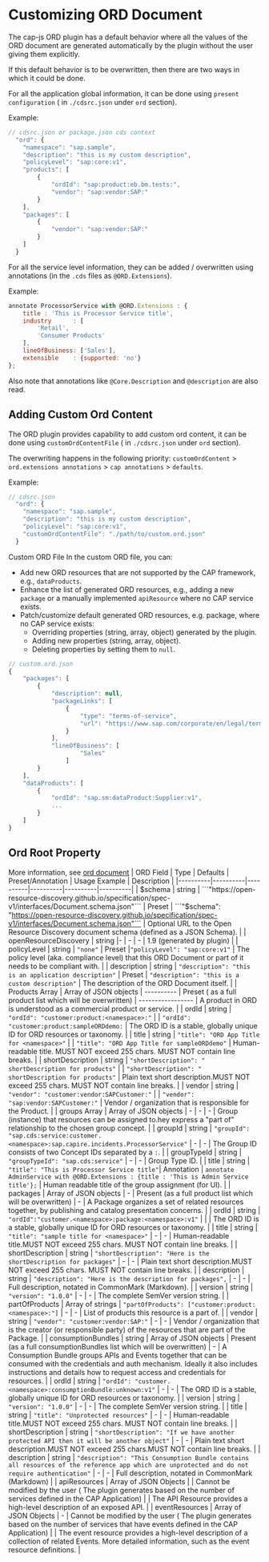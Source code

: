 # Customizing ORD Document

The cap-js ORD plugin has a default behavior where all the values of the ORD document are generated automatically by the plugin without the user giving them explicitly.

If this default behavior is to be overwritten, then there are two ways in which it could be done.

For all the application global information, it can be done using `present configuration` ( in `./cdsrc.json` under `ord` section).

Example:

```js
// cdsrc.json or package.json cds context
  "ord": {
    "namespace": "sap.sample",
    "description": "this is my custom description",
    "policyLevel": "sap:core:v1",
    "products": [
        {
            "ordId": "sap:product:eb.bm.tests:",
            "vendor": "sap:vendor:SAP:"
        }
    ],
    "packages": [
        {
            "vendor": "sap:vendor:SAP:"
        }
    ]
  }
```

For all the service level information, they can be added / overwritten using annotations (in the `.cds` files as `@ORD.Extensions`).

Example:

```js
annotate ProcessorService with @ORD.Extensions : {
    title : 'This is Processor Service title',
    industry      : [
        'Retail',
        'Consumer Products'
    ],
    lineOfBusiness: ['Sales'],
    extensible    : {supported: 'no'}
};
```

Also note that annotations like `@Core.Description` and `@description` are also read.

## Adding Custom Ord Content

The ORD plugin provides capability to add custom ord content, it can be done using `customOrdContentFile` ( in `./cdsrc.json` under `ord` section).

The overwriting happens in the following priority: `customOrdContent` > `ord.extensions annotations` > `cap annotations` > `defaults`.

Example:

```js
// cdsrc.json
  "ord": {
    "namespace": "sap.sample",
    "description": "this is my custom description",
    "policyLevel": "sap:core:v1",
    "customOrdContentFile": "./path/to/custom.ord.json"
  }
```

Custom ORD File
In the custom ORD file, you can:

-   Add new ORD resources that are not supported by the CAP framework, e.g., `dataProducts`.
-   Enhance the list of generated ORD resources, e.g., adding a new `package` or a manually implemented `apiResource` where no CAP service exists.
-   Patch/customize default generated ORD resources, e.g. package, where no CAP service exists:
    -   Overriding properties (string, array, object) generated by the plugin.
    -   Adding new properties (string, array, object).
    -   Deleting properties by setting them to `null`.

```js
// custom.ord.json
{
    "packages": [
        {
            "description": null,
            "packageLinks": [
                {
                    "type": "terms-of-service",
                    "url": "https://www.sap.com/corporate/en/legal/terms-of-use.html"
                }
            ],
            "lineOfBusiness": [
                    "Sales"
                ]
        }
    ],
    "dataProducts": [
        {
            "ordId": "sap.sm:dataProduct:Supplier:v1",
            ...
        }
    ]
}
```

## Ord Root Property

More information, see [ord document](https://pages.github.tools.sap/CentralEngineering/open-resource-discovery-specification/spec-v1/interfaces/document)
| ORD Field | Type | Defaults | Preset/Annotation | Usage Example | Description |
|----------|----------|----------|----------|----------|----------|
| $schema        | string  | ```"https://open-resource-discovery.github.io/specification/spec-v1/interfaces/Document.schema.json"``` | Preset  | ```"$schema": "https://open-resource-discovery.github.io/specification/spec-v1/interfaces/Document.schema.json"``` | Optional URL to the Open Resource Discovery document schema (defined as a JSON Schema). |
| openResourceDiscovery | string |- | - | - | 1.9 (generated by plugin) |
| policyLevel | string | `"none"` | Preset |`"policyLevel": "sap:core:v1"` | The policy level (aka. compliance level) that this ORD Document or part of it needs to be compliant with. |
| description | string | `"description": "this is an application description"` | Preset | `"description": "this is a custom description"` | The description of the ORD Document itself. |
| Products Array | Array of JSON objects | ---------- | Preset ( as a full product list which will be overwritten) | ----------------- | A product in ORD is understood as a commercial product or service. |
| ordId | string | `"ordId": "customer:product:<namespace>:"` | | `"ordId": "customer:product:sampleORDdemo:` | The ORD ID is a stable, globally unique ID for ORD resources or taxonomy. |
| title | string | `"title": "ORD App Title for <namespace>"` | | `"title": "ORD App Title for sampleORDdemo"` | Human-readable title. MUST NOT exceed 255 chars. MUST NOT contain line breaks. |
| shortDescription | string | `"shortDescription": " shortDescription for products"` | | `"shortDescription": " shortDescription for products"` | Plain text short description.MUST NOT exceed 255 chars. MUST NOT contain line breaks. |
| vendor | string | `"vendor": "customer:vendor:SAPCustomer:"` | | `"vendor": "sap:vendor:SAPCustomer:"` | Vendor / organization that is responsible for the Product. |
| groups Array | Array of JSON objects | - | - | - | Group (instance) that resources can be assigned to.hey express a "part of" relationship to the chosen group concept. |
| groupId | string | `"groupId": "sap.cds:service:customer.<namespace>:sap.capire.incidents.ProcessorService"` | - | - | The Group ID consists of two Concept IDs separated by a `:`. |
| groupTypeId | string | `"groupTypeId": "sap.cds:service"` | - | - | Group Type ID. |
| title | string | `"title": "This is Processor Service title"`| Annotation | `annotate AdminService with @ORD.Extensions : {title : 'This is Admin Service title'};` | Human readable title of the group assignment (for UI). |
| packages | Array of JSON objects | - | Present (as a full product list which will be overwritten) | - | A Package organizes a set of related resources together, by publishing and catalog presentation concerns. |
| ordId | string | `"ordId":"customer.<namespace>:package:<namespace>:v1"` | | | The ORD ID is a stable, globally unique ID for ORD resources or taxonomy. |
| title | string | `"title": "sample title for <namespace>"` | - | - | Human-readable title.MUST NOT exceed 255 chars. MUST NOT contain line breaks. |
| shortDescription | string | `"shortDescription": "Here is the shortDescription for packages"` | - | - | Plain text short description.MUST NOT exceed 255 chars. MUST NOT contain line breaks. |
| description | string | `"description": "Here is the description for packages",` | - | - | Full description, notated in CommonMark (Markdown). |
| version | string | `"version": "1.0.0"` | - | - | The complete SemVer version string. |
| partOfProducts | Array of strings | `"partOfProducts": ["customer:product:<namespace>:"]` | - | - | List of products this resource is a part of. |
| vendor | string | `"vendor": "customer:vendor:SAP:"` | - | - | Vendor / organization that is the creator (or responsible party) of the resources that are part of the Package. |
| consumptionBundles | string | Array of JSON objects | Present (as a full consumptionBundles list which will be overwritten) | - | A Consumption Bundle groups APIs and Events together that can be consumed with the credentials and auth mechanism. Ideally it also includes instructions and details how to request access and credentials for resources. |
| ordId | string | `"ordId": "customer.<namespace>:consumptionBundle:unknown:v1"` | - | - | The ORD ID is a stable, globally unique ID for ORD resources or taxonomy. |
| version | string | `"version": "1.0.0"` | - | - | The complete SemVer version string. |
| title | string | `"title": "Unprotected resources"` | - | - | Human-readable title.MUST NOT exceed 255 chars. MUST NOT contain line breaks. |
| shortDescription | string | `"shortDescription": "If we have another protected API then it will be another object"` | - | - | Plain text short description.MUST NOT exceed 255 chars.MUST NOT contain line breaks. |
| description | string | `"description": "This Consumption Bundle contains all resources of the reference app which are unprotected and do not require authentication"` | - | - | Full description, notated in CommonMark (Markdown) |
| apiResources | Array of JSON Objects | | Cannot be modified by the user ( The plugin generates based on the number of services defined in the CAP Application) | | The API Resource provides a high-level description of an exposed API. |
| eventResources | Array of JSON Objects | - | Cannot be modified by the user ( The plugin generates based on the number of services that have events defined in the CAP Application) | | The event resource provides a high-level description of a collection of related Events. More detailed information, such as the event resource definitions. |
